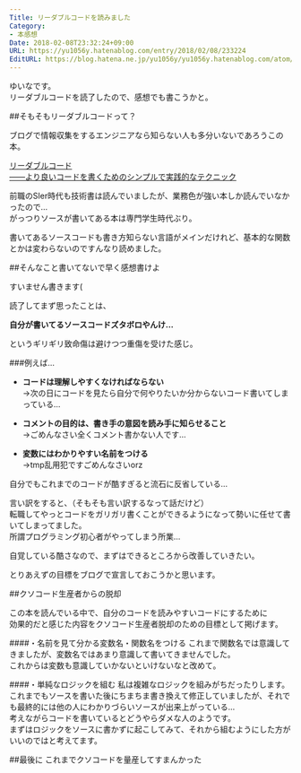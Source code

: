 ```yaml
---
Title: リーダブルコードを読みました
Category:
- 本感想
Date: 2018-02-08T23:32:24+09:00
URL: https://yu1056y.hatenablog.com/entry/2018/02/08/233224
EditURL: https://blog.hatena.ne.jp/yu1056y/yu1056y.hatenablog.com/atom/entry/17391345971614633235
---
```


ゆいなです。  
リーダブルコードを読了したので、感想でも書こうかと。

##そもそもリーダブルコードって？

ブログで情報収集をするエンジニアなら知らない人も多分いないであろうこの本。  


[リーダブルコード  
――より良いコードを書くためのシンプルで実践的なテクニック](https://www.oreilly.co.jp/books/9784873115658/)

前職のSIer時代も技術書は読んでいましたが、業務色が強い本しか読んでいなかったので…  
がっつりソースが書いてある本は専門学生時代ぶり。

書いてあるソースコードも書き方知らない言語がメインだけれど、基本的な関数とかは変わらないのですんなり読めました。

##そんなこと書いてないで早く感想書けよ

すいません書きます(

読了してまず思ったことは、

**自分が書いてるソースコードズタボロやんけ…**

というギリギリ致命傷は避けつつ重傷を受けた感じ。


###例えば…  

- **コードは理解しやすくなければならない**  
→次の日にコードを見たら自分で何やりたいか分からないコード書いてしまっている…

- **コメントの目的は、書き手の意図を読み手に知らせること**  
→ごめんなさい全くコメント書かない人です…

- **変数にはわかりやすい名前をつける**  
→tmp乱用犯ですごめんなさいorz  

自分でもこれまでのコードが酷すぎると流石に反省している…  

言い訳をすると、（そもそも言い訳するなって話だけど）  
転職してやっとコードをガリガリ書くことができるようになって勢いに任せて書いてしまってました。  
所謂プログラミング初心者がやってしまう所業…

自覚している酷さなので、まずはできるところから改善していきたい。

とりあえずの目標をブログで宣言しておこうかと思います。

##クソコード生産者からの脱却

この本を読んでいる中で、自分のコードを読みやすいコードにするために  
効果的だと感じた内容をクソコード生産者脱却のための目標として掲げます。

####・名前を見て分かる変数名・関数名をつける
これまで関数名では意識してきましたが、変数名ではあまり意識して書いてきませんでした。  
これからは変数も意識していかないといけないなと改めて。

####・単純なロジックを組む
私は複雑なロジックを組みがちだったりします。  
これまでもソースを書いた後にちまちま書き換えて修正していましたが、それでも最終的には他の人にわかりづらいソースが出来上がっている…  
考えながらコードを書いているとどうやらダメな人のようです。  
まずはロジックをソースに書かずに起こしてみて、それから組むようにした方がいいのではと考えてます。

##最後に
これまでクソコードを量産してすまんかった
